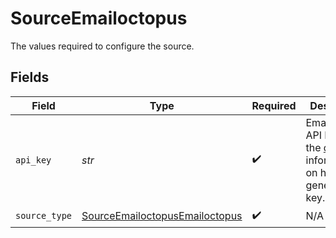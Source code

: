 # SourceEmailoctopus

The values required to configure the source.


## Fields

| Field                                                                                                                                                                     | Type                                                                                                                                                                      | Required                                                                                                                                                                  | Description                                                                                                                                                               |
| ------------------------------------------------------------------------------------------------------------------------------------------------------------------------- | ------------------------------------------------------------------------------------------------------------------------------------------------------------------------- | ------------------------------------------------------------------------------------------------------------------------------------------------------------------------- | ------------------------------------------------------------------------------------------------------------------------------------------------------------------------- |
| `api_key`                                                                                                                                                                 | *str*                                                                                                                                                                     | :heavy_check_mark:                                                                                                                                                        | EmailOctopus API Key. See the <a href="https://help.emailoctopus.com/article/165-how-to-create-and-delete-api-keys">docs</a> for information on how to generate this key. |
| `source_type`                                                                                                                                                             | [SourceEmailoctopusEmailoctopus](../../models/shared/sourceemailoctopusemailoctopus.md)                                                                                   | :heavy_check_mark:                                                                                                                                                        | N/A                                                                                                                                                                       |